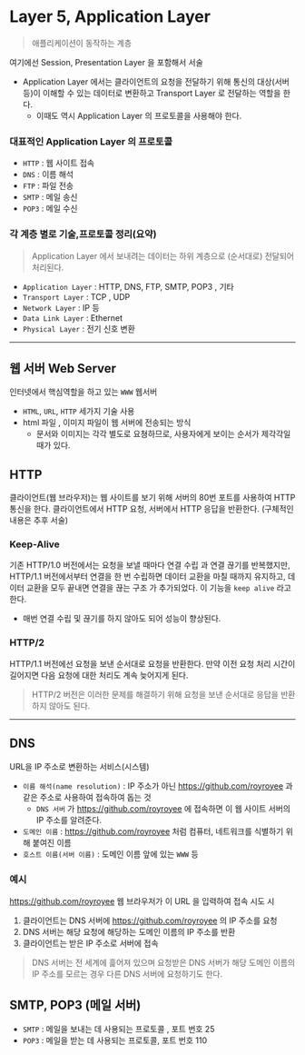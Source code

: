 # Layer 5, Application Layer
> 애플리케이션이 동작하는 계층
>
여기에선 Session, Presentation Layer 을 포함해서 서술

- Application Layer 에서는 클라이언트의 요청을 전달하기 위해 통신의 대상(서버 등)이 이해할 수 있는 데이터로 변환하고 Transport Layer 로 전달하는 역할을 한다.
  - 이때도 역시 Application Layer 의 프로토콜을 사용해야 한다.

### 대표적인 Application Layer 의 프로토콜
- `HTTP` : 웹 사이트 접속
- `DNS` : 이름 해석
- `FTP` : 파일 전송
- `SMTP` : 메일 송신
- `POP3` : 메일 수신

### 각 계층 별로 기술,프로토콜 정리(요약)
> Application Layer 에서 보내려는 데이터는 하위 계층으로 (순서대로) 전달되어 처리된다.

- `Application Layer` : HTTP, DNS, FTP, SMTP, POP3 , 기타
- `Transport Layer` : TCP , UDP
- `Network Layer` : IP 등
- `Data Link Layer` : Ethernet
- `Physical Layer` : 전기 신호 변환

---

## 웹 서버 Web Server
인터넷에서 핵심역할을 하고 있는 `WWW` 웹서버
- `HTML`, `URL`, `HTTP` 세가지 기술 사용
- html 파일 , 이미지 파일이 웹 서버에 전송되는 방식
  - 문서와 이미지는 각각 별도로 요쳥하므로, 사용자에게 보이는 순서가 제각각일 때가 있다.

## HTTP
클라이언트(웹 브라우저)는 웹 사이트를 보기 위해 서버의 80번 포트를 사용하여 HTTP 통신을 한다.
클라이언트에서 HTTP 요청, 서버에서 HTTP 응답을 반환한다.
(구체적인 내용은 추후 서술)

### Keep-Alive
기존 HTTP/1.0 버전에서는 요청을 보낼 때마다 연결 수립 과 연결 끊기를 반복했지만, HTTP/1.1 버전에서부터 연결을 한 번 수립하면 데이터 교환을 마칠 때까지 유지하고,
데이터 교환을 모두 끝내면 연결을 끊는 구조 가  추가되었다. 이 기능을 `keep alive` 라고 한다.
- 매번 연결 수립 및 끊기를 하지 않아도 되어 성능이 향상된다.

### HTTP/2
HTTP/1.1 버전에선 요청을 보낸 순서대로 요청을 반환한다. 만약 이전 요청 처리 시간이 길어지면 다음 요청에 대한 처리도 계속 늦어지게 된다.
> HTTP/2 버전은 이러한 문제를 해결하기 위해 요청을 보낸 순서대로 응답을 반환하지 않아도 된다.

---

## DNS
URL을 IP 주소로 변환하는 서비스(시스템)
- `이름 해석(name resolution)` : IP 주소가 아닌 https://github.com/royroyee 과 같은 주소로 사용하여 접속하여 돕는 것
  - `DNS 서버` 가 https://github.com/royroyee 에 접속하면 이 웹 사이트 서버의 IP 주소를 알려준다.
- `도메인 이름` : https://github.com/royroyee 처럼 컴퓨터, 네트워크를 식별하기 위해 붙여진 이름
- `호스트 이름(서버 이름)` : 도메인 이름 앞에 있는 `WWW` 등

### 예시
https://github.com/royroyee 웹 브라우저가 이 URL 을 입력하여 접속 시도 시 
1. 클라이언트는 DNS 서버에 https://github.com/royroyee 의 IP 주소를 요청
2. DNS 서버는 해당 요청에 해당하는 도메인 이름의 IP 주소를 반환
3. 클라이언트는 받은 IP 주소로 서버에 접속
> DNS 서버는 전 세계에 흝어져 있으며 요청받은 DNS 서버가 해당 도메인 이름의 IP 주소를 모르는 경우 다른 DNS 서버에 요청하기도 한다.


## SMTP, POP3 (메일 서버)
- `SMTP` : 메일을 보내는 데 사용되는 프로토콜 , 포트 번호 25
- `POP3` : 메일을 받는 데 사용되는 프로토콜, 포트 번호 110